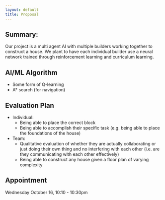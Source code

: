 ```yaml
---
layout: default
title: Proposal
---
```


## Summary:
Our project is a multi agent AI with multiple builders working together to construct a house. We plant to have each individual builder use a neural network trained through reinforcement learning and curriculum learning.

## AI/ML Algorithm
* Some form of Q-learning
* A* search (for navigation)

## Evaluation Plan
* Individual:
	* Being able to place the correct block
	* Being able to accomplish their specific task (e.g. being able to place the foundations of the house)
* Team: 
	* Qualitative evaluation of whether they are actually collaborating or just doing their own thing and no interfering with each other (i.e. are they communicating with each other effectively)
	* Being able to construct any house given a floor plan of varying complexity

## Appointment
Wednesday October 16, 10:10 - 10:30pm
